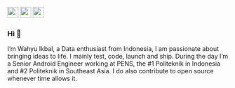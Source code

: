 <p> <a href="https://www.linkedin.com/in/wahyuikbalmaulana"><img src="https://img.shields.io/badge/linkedin-%230077B5.svg?&style=for-the-badge&logo=linkedin&logoColor=white" height=25></a> <a href="https://www.instagram.com/wahyuikbal_m/"><img src="https://img.shields.io/badge/instagram-%23E4405F.svg?&style=for-the-badge&logo=instagram&logoColor=white" height=25></a> <a href="https://medium.com/@wahyuikbal777"><img src="https://img.shields.io/badge/medium-%2312100E.svg?&style=for-the-badge&logo=medium&logoColor=white" height=25></a></p>

### Hi 👋

I’m Wahyu Ikbal, a Data enthusiast from Indonesia, I am passionate about bringing ideas to life. I mainly test, code, launch and ship.
During the day I’m a Senior Android Engineer working at PENS, the #1 Politeknik in Indonesia and #2 Politeknik in Southeast Asia.
I do also contribute to open source whenever time allows it.
